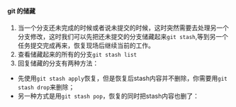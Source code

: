 #### git 的储藏
1. 当一个分支还未完成的时候或者说未提交的时候，这时突然需要去处理另一个分支修改，这时我们可以先把还未提交的分支储藏起来```git stash```,等到另一个任务提交完成再来，恢复现场后继续当前的工作。
2. 查看储藏起来的所有的分支```git stash list``` 
3. 回复储藏的分支有两种方法：
- 先使用```git stash apply```恢复，但是恢复后stash内容并不删除，你需要用```git stash drop```来删除；
- 另一种方式是用```git stash pop```，恢复的同时把stash内容也删了：


